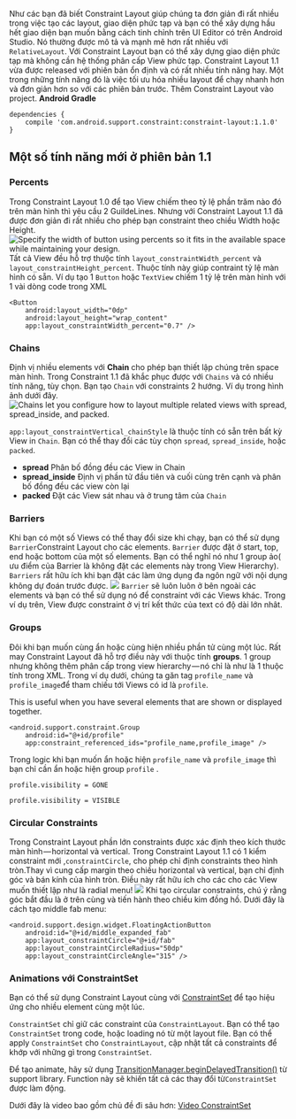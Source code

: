 Như các bạn đã biết Constraint Layout giúp chúng ta đơn giản đi rất nhiều trong việc tạo các layout, giao diện phức tạp và bạn có thể xây dựng hầu hết giao diện bạn muốn bằng cách tinh chỉnh trên UI Editor có trên Android Studio. Nó thường được mô tả và mạnh mẽ hơn rất nhiều với `RelativeLayout`. Với Constraint Layout bạn có thể xây dựng giao diện phức tạp mà không cần hệ thống phân cấp View phức tạp.
Constraint Layout 1.1 vừa được released với phiên bản ổn định và có rất nhiều tính năng hay. Một trong những tính năng đó là việc tối ưu hóa nhiều layout để chạy nhanh hơn và đơn giản hơn so với các phiên bản trước.
Thêm Constraint Layout vào project. 
**Android Gradle**
```
dependencies {  
    compile 'com.android.support.constraint:constraint-layout:1.1.0'  
}
```
## Một số tính năng mới ở phiên bản 1.1
### Percents
Trong Constraint Layout 1.0 để tạo View chiếm theo tỷ lệ phần trăm nào đó trên màn hình thì yêu cầu 2 GuildeLines. Nhưng với Constraint Layout 1.1 đã được đơn giản đi rất nhiều cho phép bạn constraint theo chiều Width hoặc Height.
![Specify the width of button using percents so it fits in the available space while maintaining your design.](https://images.viblo.asia/4a5e435b-42e6-414f-9295-d7fe56e49dc7.jpeg)
Tất cả View đều hỗ trợ thưộc tính `layout_constraintWidth_percent` và `layout_constraintHeight_percent`. Thuộc tính này giúp contraint tỷ lệ màn hình có sẵn. Ví dụ tạo 1 `Button` hoặc `TextView` chiếm 1 tỷ lệ trên màn hình với 1 vài dòng code trong XML 
```
<Button  
    android:layout_width="0dp"  
    android:layout_height="wrap_content"  
    app:layout_constraintWidth_percent="0.7" />
```
### Chains
Định vị nhiều elements với **Chain** cho phép bạn thiết lập chúng trên space màn hình. Trong Constraint 1.1 đã khắc phục được với `Chains` và có nhiều tính năng, tùy chọn. Bạn tạo `Chain` với constraints 2 hướng. Ví dụ trong hình ảnh dưới đây. 
![Chains let you configure how to layout multiple related views with spread, spread_inside, and packed.](https://images.viblo.asia/202e2a4f-7b3c-4468-ba1a-7df8af272d6e.gif)

`app:layout_constraintVertical_chainStyle` là thuộc tính có sẵn trên bất kỳ View in `Chain`. Bạn có thể thay đổi các tùy chọn `spread`, `spread_inside`, hoặc `packed`.

 -  **spread**  Phân bố đồng đều các View in Chain
-   **spread_inside** Định  vị phần tử đầu tiên và cuối cùng trên cạnh và phân bố đồng đều các view còn lại 
-    **packed**  Đặt các View sát nhau và ở trung tâm của `Chain`

### Barriers
Khi bạn có một số Views có thể thay đổi size khi chạy, bạn có thể sử dụng `Barrier`Constraint Layout cho các elements. `Barrier` được đặt ở start, top, end hoặc bottom của một số elements. Bạn có thể nghĩ nó như 1 group ảo( ưu điểm của Barrier là không đặt các elements này trong View Hierarchy).
`Barriers` rất hữu ích khi bạn đặt các làm ứng dụng đa ngôn ngữ với nội dụng không dự đoán trước được.
  ![](https://images.viblo.asia/82257260-b60a-4aae-8bc5-e896dbdc43a9.gif)
  `Barrier` sẽ luôn luôn ở bên ngoài các elements và bạn có thể sử dụng nó để constraint với các Views khác. Trong ví dụ trên, View được constraint ở vị trí kết thức của text có độ dài lớn nhât.
  
  ### Groups

Đôi khi bạn muốn cùng ẩn hoặc cùng hiện nhiều phần tử cùng một lúc. Rất may Constraint Layout đã hỗ trợ điều này với thuộc tính **groups**.
1 group nhưng không thêm phân cấp trong view hierarchy — nó chỉ là như là 1 thuộc tính trong XML. Trong ví dụ dưới, chúng ta găn tag  `profile_name`  và  `profile_image`để tham chiếu tới Views có id là  `profile`.

This is useful when you have several elements that are shown or displayed together.
```
<android.support.constraint.Group  
    android:id="@+id/profile"  
    app:constraint_referenced_ids="profile_name,profile_image" />
```

Trong logic khi bạn muốn ẩn hoặc hiện  `profile_name`  và `profile_image` thì bạn chỉ cần ẩn hoặc hiện group `profile`  .
```
profile.visibility = GONE

profile.visibility = VISIBLE
```

### Circular Constraints

Trong Constraint Layout phần lớn constraints được xác định theo kích thước màn hình — horizontal và vertical. Trong Constraint Layout 1.1 có 1 kiểm constraint mới ,`constraintCircle`, cho phép chỉ định constraints theo hình tròn.Thay vì cung cấp margin theo chiều horizontal và vertical, bạn chỉ định góc và bán kính của hình tròn. Điều này rất hữu ích cho các cho các View muốn thiết lập như là radial menu!
![](https://images.viblo.asia/8d249f37-d5a4-4d22-bfbe-b59f3e9ab500.gif)
Khi tạo circular constraints, chú ý rằng góc bắt đầu là ở trên cùng và tiến hành theo chiều kim đồng hồ. Dưới đây là cách tạo middle fab menu:
```
<android.support.design.widget.FloatingActionButton  
    android:id="@+id/middle_expanded_fab"  
    app:layout_constraintCircle="@+id/fab"  
    app:layout_constraintCircleRadius="50dp"  
    app:layout_constraintCircleAngle="315" />
```

### Animations với ConstraintSet

Bạn có thể sử dụng Constraint Layout cùng với [ConstraintSet](https://developer.android.com/reference/android/support/constraint/ConstraintSet)  để tạo hiệu ứng cho nhiều element cùng một lúc.

 `ConstraintSet` chỉ giữ các constraint của  `ConstraintLayout`. Bạn có thể tạo  `ConstraintSet`  trong code, hoặc  loading nó từ một layout file. Bạn có thể apply  `ConstraintSet`  cho  `ConstraintLayout`, cập nhật tất cả  constraints để khớp với những gì trong  `ConstraintSet`.

Để tạo animate,  hãy sử dụng  [TransitionManager.beginDelayedTransition()](https://developer.android.com/reference/android/transition/TransitionManager.html#beginDelayedTransition%28android.view.ViewGroup%29)   từ  support library. Function này sẽ khiến tất cả các thay đổi từ`ConstraintSet`  được làm động.

Dưới đây là video bao gồm chủ đề đi sâu hơn:
[Video ConstraintSet](https://youtu.be/OHcfs6rStRo)